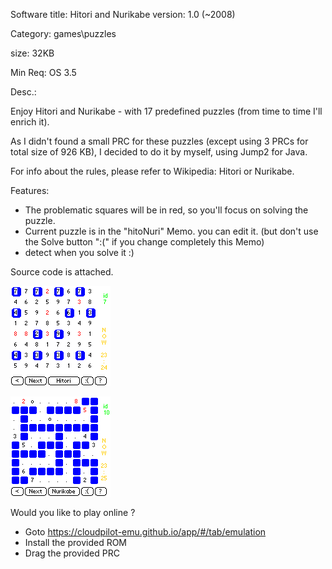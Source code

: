 Software title: Hitori and Nurikabe
version: 1.0 (~2008)

Category: games\puzzles

size: 32KB

Min Req: OS 3.5

Desc.: 

Enjoy Hitori and Nurikabe - with 17 predefined puzzles (from time to time I'll enrich it). 

As I didn't found a small PRC for these puzzles (except using 3 PRCs for total size of 926 KB), I decided to do it by myself, using Jump2 for Java.

For info about the rules, please refer to Wikipedia: Hitori or Nurikabe.

Features:

- The problematic squares will be in red, so you'll focus on solving the puzzle.
- Current puzzle is in the "hitoNuri" Memo. you can edit it.
  (but don't use the Solve button ":(" if you change completely this Memo)
- detect when you solve it :)

Source code is attached.


![](https://github.com/shahart/HitoNuri/blob/master/Hitori.GIF)


![](https://github.com/shahart/HitoNuri/blob/master/Nurikabe.GIF)


Would you like to play online ?
- Goto https://cloudpilot-emu.github.io/app/#/tab/emulation
- Install the provided ROM
- Drag the provided PRC
